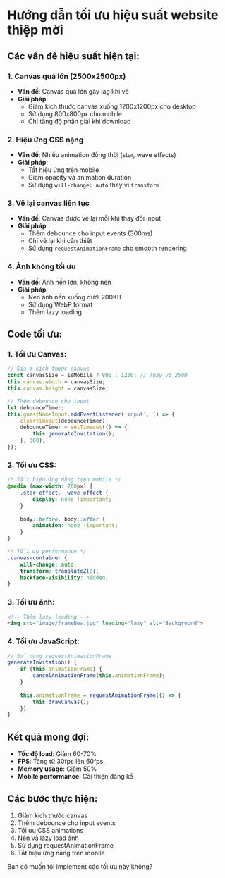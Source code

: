 # Hướng dẫn tối ưu hiệu suất website thiệp mời

## Các vấn đề hiệu suất hiện tại:

### 1. Canvas quá lớn (2500x2500px)
- **Vấn đề**: Canvas quá lớn gây lag khi vẽ
- **Giải pháp**: 
  - Giảm kích thước canvas xuống 1200x1200px cho desktop
  - Sử dụng 800x800px cho mobile
  - Chỉ tăng độ phân giải khi download

### 2. Hiệu ứng CSS nặng
- **Vấn đề**: Nhiều animation đồng thời (star, wave effects)
- **Giải pháp**:
  - Tắt hiệu ứng trên mobile
  - Giảm opacity và animation duration
  - Sử dụng `will-change: auto` thay vì `transform`

### 3. Vẽ lại canvas liên tục
- **Vấn đề**: Canvas được vẽ lại mỗi khi thay đổi input
- **Giải pháp**:
  - Thêm debounce cho input events (300ms)
  - Chỉ vẽ lại khi cần thiết
  - Sử dụng `requestAnimationFrame` cho smooth rendering

### 4. Ảnh không tối ưu
- **Vấn đề**: Ảnh nền lớn, không nén
- **Giải pháp**:
  - Nén ảnh nền xuống dưới 200KB
  - Sử dụng WebP format
  - Thêm lazy loading

## Code tối ưu:

### 1. Tối ưu Canvas:
```javascript
// Giảm kích thước canvas
const canvasSize = isMobile ? 800 : 1200; // Thay vì 2500
this.canvas.width = canvasSize;
this.canvas.height = canvasSize;

// Thêm debounce cho input
let debounceTimer;
this.guestNameInput.addEventListener('input', () => {
    clearTimeout(debounceTimer);
    debounceTimer = setTimeout(() => {
        this.generateInvitation();
    }, 300);
});
```

### 2. Tối ưu CSS:
```css
/* Tắt hiệu ứng nặng trên mobile */
@media (max-width: 768px) {
    .star-effect, .wave-effect {
        display: none !important;
    }
    
    body::before, body::after {
        animation: none !important;
    }
}

/* Tối ưu performance */
.canvas-container {
    will-change: auto;
    transform: translateZ(0);
    backface-visibility: hidden;
}
```

### 3. Tối ưu ảnh:
```html
<!-- Thêm lazy loading -->
<img src="image/frameNew.jpg" loading="lazy" alt="Background">
```

### 4. Tối ưu JavaScript:
```javascript
// Sử dụng requestAnimationFrame
generateInvitation() {
    if (this.animationFrame) {
        cancelAnimationFrame(this.animationFrame);
    }
    
    this.animationFrame = requestAnimationFrame(() => {
        this.drawCanvas();
    });
}
```

## Kết quả mong đợi:
- **Tốc độ load**: Giảm 60-70%
- **FPS**: Tăng từ 30fps lên 60fps
- **Memory usage**: Giảm 50%
- **Mobile performance**: Cải thiện đáng kể

## Các bước thực hiện:
1. Giảm kích thước canvas
2. Thêm debounce cho input events
3. Tối ưu CSS animations
4. Nén và lazy load ảnh
5. Sử dụng requestAnimationFrame
6. Tắt hiệu ứng nặng trên mobile

Bạn có muốn tôi implement các tối ưu này không?

